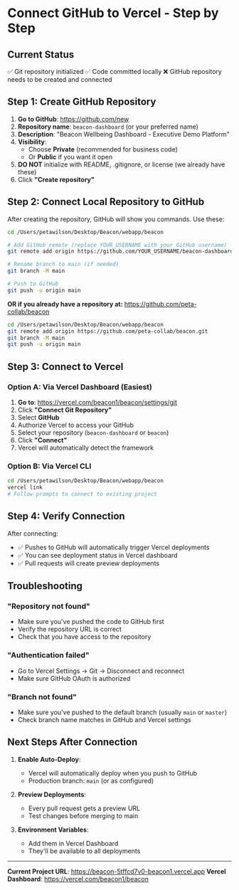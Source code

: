 # Connect GitHub to Vercel - Step by Step

## Current Status
✅ Git repository initialized
✅ Code committed locally
❌ GitHub repository needs to be created and connected

## Step 1: Create GitHub Repository

1. **Go to GitHub**: https://github.com/new
2. **Repository name**: `beacon-dashboard` (or your preferred name)
3. **Description**: "Beacon Wellbeing Dashboard - Executive Demo Platform"
4. **Visibility**: 
   - Choose **Private** (recommended for business code)
   - Or **Public** if you want it open
5. **DO NOT** initialize with README, .gitignore, or license (we already have these)
6. Click **"Create repository"**

## Step 2: Connect Local Repository to GitHub

After creating the repository, GitHub will show you commands. Use these:

```bash
cd /Users/petawilson/Desktop/Beacon/webapp/beacon

# Add GitHub remote (replace YOUR_USERNAME with your GitHub username)
git remote add origin https://github.com/YOUR_USERNAME/beacon-dashboard.git

# Rename branch to main (if needed)
git branch -M main

# Push to GitHub
git push -u origin main
```

**OR if you already have a repository at:** https://github.com/peta-collab/beacon

```bash
cd /Users/petawilson/Desktop/Beacon/webapp/beacon
git remote add origin https://github.com/peta-collab/beacon.git
git branch -M main
git push -u origin main
```

## Step 3: Connect to Vercel

### Option A: Via Vercel Dashboard (Easiest)

1. **Go to**: https://vercel.com/beacon1/beacon/settings/git
2. Click **"Connect Git Repository"**
3. Select **GitHub**
4. Authorize Vercel to access your GitHub
5. Select your repository (`beacon-dashboard` or `beacon`)
6. Click **"Connect"**
7. Vercel will automatically detect the framework

### Option B: Via Vercel CLI

```bash
cd /Users/petawilson/Desktop/Beacon/webapp/beacon
vercel link
# Follow prompts to connect to existing project
```

## Step 4: Verify Connection

After connecting:
- ✅ Pushes to GitHub will automatically trigger Vercel deployments
- ✅ You can see deployment status in Vercel dashboard
- ✅ Pull requests will create preview deployments

## Troubleshooting

### "Repository not found"
- Make sure you've pushed the code to GitHub first
- Verify the repository URL is correct
- Check that you have access to the repository

### "Authentication failed"
- Go to Vercel Settings → Git → Disconnect and reconnect
- Make sure GitHub OAuth is authorized

### "Branch not found"
- Make sure you've pushed to the default branch (usually `main` or `master`)
- Check branch name matches in GitHub and Vercel settings

## Next Steps After Connection

1. **Enable Auto-Deploy**: 
   - Vercel will automatically deploy when you push to GitHub
   - Production branch: `main` (or as configured)

2. **Preview Deployments**:
   - Every pull request gets a preview URL
   - Test changes before merging to main

3. **Environment Variables**:
   - Add them in Vercel Dashboard
   - They'll be available to all deployments

---

**Current Project URL**: https://beacon-5tffcd7v0-beacon1.vercel.app
**Vercel Dashboard**: https://vercel.com/beacon1/beacon


